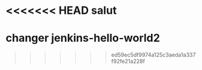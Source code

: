<<<<<<< HEAD
salut
=======
# changer jenkins-hello-world2
>>>>>>> ed59ec5df9974a125c3aeda1a337f92fe21a228f
